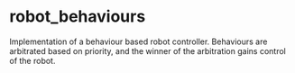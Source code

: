 # robot_behaviours
Implementation of a behaviour based robot controller.
Behaviours are arbitrated based on priority, and the
winner of the arbitration gains control of the robot.
